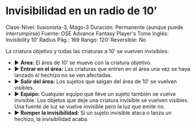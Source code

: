 # Invisibilidad en un radio de 10’

Clase-Nivel: Ilusionista-3, Mago-3
Duración: Permanente (aunque puede interrumpirse)
Fuente: OSE Advance Fantasy Player's Tome
Inglés: Invisibility 10’ Radius
Pág.: 169
Rango: 120’
Reversible: No

La criatura objetivo y todas las criaturas a 10’ se vuelven invisibles: 

- ▶ **Área:** El área de 10’ se mueve con la criatura objetivo.
- ▶ **Entrar en el área:** Las criaturas que entren en el área una vez se haya lanzado el hechizo no se ven afectadas.
- ▶ **Salir del área:** Los sujetos que salgan del área de 10’ se vuelven visibles.
- ▶ **Equipo:** Cualquier equipo que lleve un sujeto también se vuelve invisible. Los objetos que deje una criatura invisible se vuelven visibles. Una fuente de luz se vuelve invisible pero la luz que emite no.
- ▶ **Romper la invisibilidad:** Si un sujeto invisible ataca o lanza un hechizo, la invisibilidad acaba.